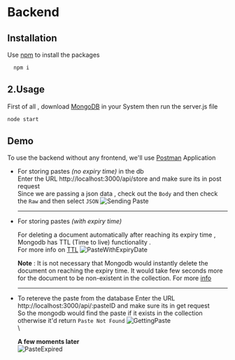 
# Backend


## Installation

Use [npm](https://docs.npmjs.com/downloading-and-installing-node-js-and-npm) to install the packages

```bash
  npm i
```

    
## 2.Usage

First of all , download [MongoDB](https://www.mongodb.com/try/download/community) in your System
then run the server.js file
```bash
node start
```


## Demo

To use the backend without any frontend, we'll use [Postman](https://www.postman.com/downloads/) Application 

- For storing pastes _(no expiry time)_  in the db\
    Enter the URL http://localhost:3000/api/store and make sure its in post request \
    Since we are passing a json data , check out the `Body` and then check the `Raw` and then select `JSON`
    ![Sending Paste](https://user-images.githubusercontent.com/88343134/148198319-89873fa1-f217-4fe5-9b87-6ef3217ae875.gif)

    ***
- For storing pastes _(with expiry time)_
    
    For deleting a document automatically after reaching its expiry time , Mongodb has 
    TTL (Time to live) functionality .\
    For more info on [TTL](https://docs.mongodb.com/manual/tutorial/expire-data/)
    ![PasteWithExpiryDate](https://user-images.githubusercontent.com/88343134/148198554-1e18e511-65e7-49c2-abb1-467d1fde996c.gif)

    **Note** : It is not necessary that Mongodb would instantly delete the document on reaching the expiry time.
    It would take few seconds more for the document to be non-existent in the collection.
    For more 
    [info](https://stackoverflow.com/questions/18727743/mongodb-ttl-not-removing-documents)
    ***
- To retereve the paste from the database
    Enter the URL http://localhost:3000/api/:pasteID and make sure its in get request \
    So the mongodb would find the paste if it exists in the collection otherwise it'd return 
    `Paste Not Found`
    ![GettingPaste](https://user-images.githubusercontent.com/88343134/148198699-c6a69de0-e2ee-47bb-97e5-4f1dbe4a82ee.gif)\
    \
    
    **A few moments later**\
    ![PasteExpired](https://user-images.githubusercontent.com/88343134/148198719-a78e05c5-1f1d-4f67-b279-c2022a88b933.gif)


